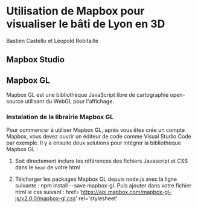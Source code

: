 # Utilisation de Mapbox pour visualiser le bâti de Lyon en 3D
Bastien Castello et Léopold Robitaille

## Mapbox Studio

## Mapbox GL
Mapbox GL est une bibliothèque JavaScript libre de cartographie open-source utilisant du WebGL pour l'affichage.

### Instalation de la librairie Mapbox GL
Pour commencer à utiliser Mapbox GL, après vous êtes crée un compte Mapbox, vous devez ouvrir un éditeur de code comme Visual Studio Code par exemple.
Il y a ensuite deux solutions pour intégrer la bibliothèque Mapbox GL :
  1. Soit directement inclure les références des fichiers Javascript et CSS dans le `head` de votre html
 
<script src='https://api.mapbox.com/mapbox-gl-js/v2.0.0/mapbox-gl.js'></script>
<link href='https://api.mapbox.com/mapbox-gl-js/v2.0.0/mapbox-gl.css' rel='stylesheet'/>
  
  2. Télcharger les packages Mapbox GL depuis node.js avec la ligne suivante : npm install --save mapbox-gl. Puis ajouter dans votre fichier html le css suivant : 
href='https://api.mapbox.com/mapbox-gl-js/v2.0.0/mapbox-gl.css' rel='stylesheet'


<link href='https://api.mapbox.com/mapbox-gl-js/v2.0.0/mapbox-gl.css' rel='stylesheet' />
